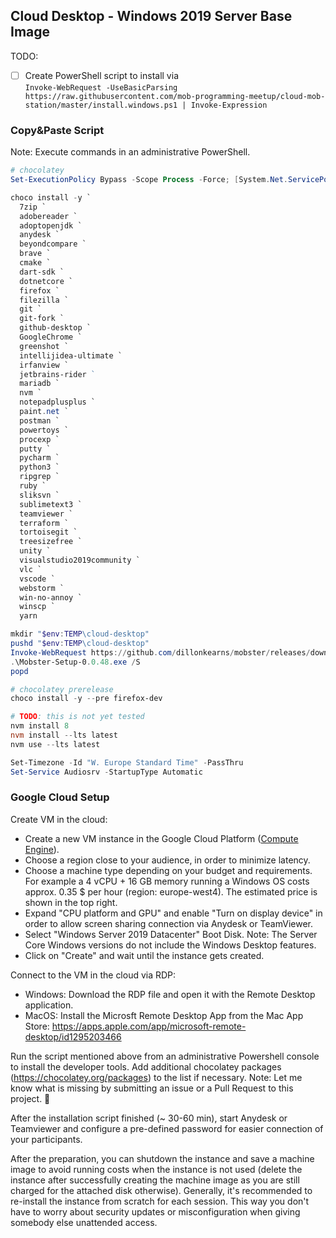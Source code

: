 ## Cloud Desktop - Windows 2019 Server Base Image

TODO:
* [ ] Create PowerShell script to install via  
`Invoke-WebRequest -UseBasicParsing https://raw.githubusercontent.com/mob-programming-meetup/cloud-mob-station/master/install.windows.ps1 | Invoke-Expression` 

### Copy&Paste Script

Note: Execute commands in an administrative PowerShell.

```PowerShell
# chocolatey
Set-ExecutionPolicy Bypass -Scope Process -Force; [System.Net.ServicePointManager]::SecurityProtocol = [System.Net.ServicePointManager]::SecurityProtocol -bor 3072; iex ((New-Object System.Net.WebClient).DownloadString('https://chocolatey.org/install.ps1'))

choco install -y `
  7zip `
  adobereader `
  adoptopenjdk `
  anydesk `
  beyondcompare `
  brave `
  cmake `
  dart-sdk `
  dotnetcore `
  firefox `
  filezilla `
  git `
  git-fork `
  github-desktop `
  GoogleChrome `
  greenshot `
  intellijidea-ultimate `
  irfanview `
  jetbrains-rider ` 
  mariadb `
  nvm `
  notepadplusplus `
  paint.net `
  postman `
  powertoys `
  procexp `
  putty `
  pycharm `
  python3 `
  ripgrep `
  ruby `
  sliksvn `
  sublimetext3 `
  teamviewer `
  terraform `
  tortoisegit `
  treesizefree `
  unity `
  visualstudio2019community `
  vlc `
  vscode `
  webstorm `
  win-no-annoy `
  winscp `
  yarn

mkdir "$env:TEMP\cloud-desktop"
pushd "$env:TEMP\cloud-desktop"
Invoke-WebRequest https://github.com/dillonkearns/mobster/releases/download/v0.0.48/Mobster-Setup-0.0.48.exe
.\Mobster-Setup-0.0.48.exe /S 
popd

# chocolatey prerelease
choco install -y --pre firefox-dev

# TODO: this is not yet tested
nvm install 8
nvm install --lts latest
nvm use --lts latest

Set-Timezone -Id "W. Europe Standard Time" -PassThru
Set-Service Audiosrv -StartupType Automatic
```


### Google Cloud Setup

Create VM in the cloud:

* Create a new VM instance in the Google Cloud Platform ([Compute Engine](https://console.cloud.google.com/compute)).
* Choose a region close to your audience, in order to minimize latency.
* Choose a machine type depending on your budget and requirements. For example a 4 vCPU + 16 GB memory running a Windows OS costs approx. 0.35 $ per hour (region: europe-west4). The estimated price is shown in the top right.
* Expand "CPU platform and GPU" and enable "Turn on display device" in order to allow screen sharing connection via Anydesk or TeamViewer.
* Select "Windows Server 2019 Datacenter" Boot Disk. Note: The Server Core Windows versions do not include the Windows Desktop features.
* Click on "Create" and wait until the instance gets created.

Connect to the VM in the cloud via RDP:
* Windows: Download the RDP file and open it with the Remote Desktop application.
* MacOS: Install the Microsft Remote Desktop App from the Mac App Store: https://apps.apple.com/app/microsoft-remote-desktop/id1295203466

Run the script mentioned above from an administrative Powershell console to install the developer tools. Add additional chocolatey packages (https://chocolatey.org/packages) to the list if necessary. Note: Let me know what is missing by submitting an issue or a Pull Request to this project. 🙏

After the installation script finished (~ 30-60 min), start Anydesk or Teamviewer and configure a pre-defined password for easier connection of your participants.

After the preparation, you can shutdown the instance and save a machine image to avoid running costs when the instance is not used (delete the instance after successfully creating the machine image as you are still charged for the attached disk otherwise). Generally, it's recommended to re-install the instance from scratch for each session. This way you don't have to worry about security updates or misconfiguration when giving somebody else unattended access.